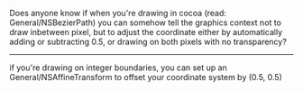 Does anyone know if when you're drawing in cocoa (read: General/NSBezierPath) you can somehow tell the graphics context not to draw inbetween pixel, but to adjust the coordinate either by automatically adding or subtracting 0.5, or drawing on both pixels with no transparency?

----

if you're drawing on integer boundaries, you can set up an General/NSAffineTransform to offset your coordinate system by (0.5, 0.5)